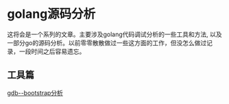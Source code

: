 # golang源码分析



这将会是一个系列的文章。主要涉及golang代码调试分析的一些工具和方法, 以及一部分go的源码分析。以前零零散散做过一些这方面的工作，但没怎么做过记录，一段时间之后容易遗忘。



## 工具篇

[gdb--bootstrap分析]()